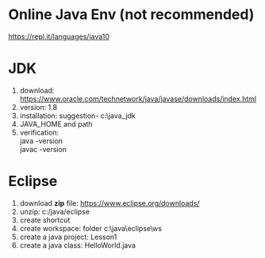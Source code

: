 # Online Java Env (not recommended)
https://repl.it/languages/java10 <br>

# JDK
1. download: https://www.oracle.com/technetwork/java/javase/downloads/index.html <br>
2. version: 1.8 <br>
3. installation: suggestion- c:\java_jdk <br>
4. JAVA_HOME and path<br>
5. verification:<br>
   java -version<br>
   javac -version<br>
   
# Eclipse
1. download **zip** file: https://www.eclipse.org/downloads/ <br>
2. unzip:  c:/java/eclipse<br>
3. create shortcut<br>
4. create workspace:  folder c:\java\eclipse\ws<br>
5. create a java project: Lesson1<br>
6. create a java class: HelloWorld.java<br>
